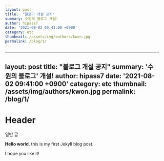 ```yaml
---
layout: post
title:  "블로그 개설 공지"
summary: 수원의 블로그 개설!
author: hipass7
date: '2021-08-02 09:41:00 +0900'
category: etc
thumbnail: /assets/img/authors/kwon.jpg
permalink: /blog/1/
---
```



---
layout: post
title:  "블로그 개설 공지"
summary: '수원의 블로그' 개설!
author: hipass7
date: '2021-08-02 09:41:00 +0900'
category: etc
thumbnail: /assets/img/authors/kwon.jpg
permalink: /blog/1/
---

# Header

일반 글

**Hello world**, this is my first Jekyll blog post.

I hope you like it!
